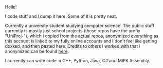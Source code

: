 Hello!

I code stuff and I dump it here. Some of it is pretty neat. 

Currently a university student studying computer science. The public stuff currently is mostly just school projects (those repos have the prefix "UniProj-"), which I copied from the actual repos, anonymized everything as this account is linked to my fully online accounts and I don't feel like getting doxxed, and then pasted here. Credits to others I worked with that I anonymized can be found [here](https://github.com/bananathrowingmachine/bananathrowingmachine/blob/main/UniProjCreds.md).

I currently can write code in C++, Python, Java, C# and MIPS Assembly.
